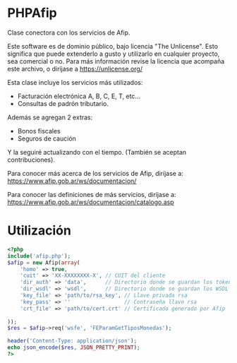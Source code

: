 # PHPAfip
Clase conectora con los servicios de Afip.

Este software es de dominio público, bajo licencia "The Unlicense".
Esto significa que puede extenderlo a gusto y utilizarlo
en cualquier proyecto, sea comercial o no.
Para más información revise la licencia que acompaña este archivo, o
diríjase a https://unlicense.org/

Esta clase incluye los servicios más utilizados:
- Facturación electrónica A, B, C, E, T, etc...
- Consultas de padrón tributario.

Además se agregan 2 extras:
- Bonos fiscales
- Seguros de caución

Y la seguiré actualizando con el tiempo.
(También se aceptan contribuciones).

Para conocer más acerca de los servicios de Afip, diríjase a:
https://www.afip.gob.ar/ws/documentacion/

Para conocer las definiciones de más servicios, diríjase a:
https://www.afip.gob.ar/ws/documentacion/catalogo.asp

# Utilización

```php
<?php
include('afip.php');
$afip = new Afip(array(
    'homo' => true,
    'cuit' => 'XX-XXXXXXXX-X', // CUIT del cliente
    'dir_auth' => 'data',      // Directorio donde se guardan los tokens
    'dir_wsdl' => 'wsdl',      // Directorio donde se guardan los WSDL
    'key_file' => 'path/to/rsa_key', // Llave privada rsa
    'key_pass' => ''                 // Contraseña llave rsa
    'crt_file' => 'path/to/cert.crt' // Certificado generado por Afip
    
));
$res = $afip->req('wsfe', 'FEParamGetTiposMonedas');

header('Content-Type: application/json');
echo json_encode($res, JSON_PRETTY_PRINT);
?>
```
